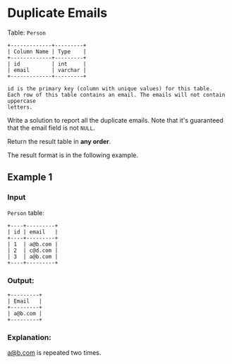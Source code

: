 # Duplicate Emails

Table: `Person`

```
+-------------+---------+
| Column Name | Type    |
+-------------+---------+
| id          | int     |
| email       | varchar |
+-------------+---------+

id is the primary key (column with unique values) for this table.
Each row of this table contains an email. The emails will not contain uppercase
letters.
```

Write a solution to report all the duplicate emails. Note that it's guaranteed
that the email field is not `NULL`.

Return the result table in **any order**.

The result format is in the following example.

## Example 1

### Input

`Person` table:

```
+----+---------+
| id | email   |
+----+---------+
| 1  | a@b.com |
| 2  | c@d.com |
| 3  | a@b.com |
+----+---------+
```

### Output:

```
+---------+
| Email   |
+---------+
| a@b.com |
+---------+
```

### Explanation:

a@b.com is repeated two times.
